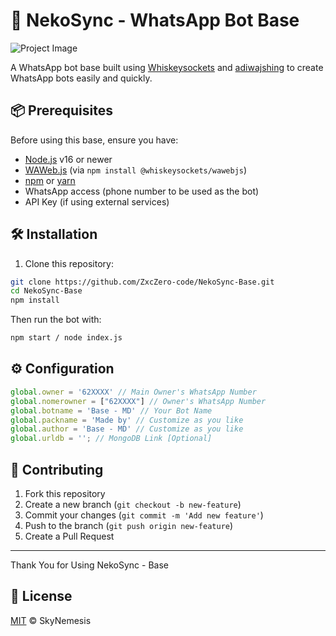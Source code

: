 # 🤖 NekoSync - WhatsApp Bot Base  

![Project Image](https://files.catbox.moe/ls0bg5.jpg)  

A WhatsApp bot base built using [Whiskeysockets](https://github.com/WhiskeySockets/WAWeb.js) and [adiwajshing](https://github.com/adiwajshing/Baileys) to create WhatsApp bots easily and quickly.  

## 📦 Prerequisites  
Before using this base, ensure you have:  
- [Node.js](https://nodejs.org/) v16 or newer  
- [WAWeb.js](https://github.com/WhiskeySockets/WAWeb.js) (via `npm install @whiskeysockets/wawebjs`)
- [npm](https://www.npmjs.com/) or [yarn](https://yarnpkg.com/)  
- WhatsApp access (phone number to be used as the bot)  
- API Key (if using external services)  

## 🛠️ Installation  
1. Clone this repository:  

```bash  
git clone https://github.com/ZxcZero-code/NekoSync-Base.git  
cd NekoSync-Base  
npm install  
```  

Then run the bot with:  

```bash  
npm start / node index.js  
```  

## ⚙️ Configuration  

```js  
global.owner = '62XXXX' // Main Owner's WhatsApp Number  
global.nomerowner = ["62XXXX"] // Owner's WhatsApp Number  
global.botname = 'Base - MD' // Your Bot Name  
global.packname = 'Made by' // Customize as you like  
global.author = 'Base - MD' // Customize as you like  
global.urldb = ''; // MongoDB Link [Optional]  
```  

## 🤝 Contributing  
1. Fork this repository  
2. Create a new branch (`git checkout -b new-feature`)  
3. Commit your changes (`git commit -m 'Add new feature'`)  
4. Push to the branch (`git push origin new-feature`)  
5. Create a Pull Request  

---  

Thank You for Using NekoSync - Base  

## 📄 License  
[MIT](LICENSE) © SkyNemesis  
